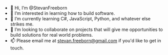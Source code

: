 - 👋 Hi, I’m @StevanFreeborn
- 👀 I’m interested in learning how to build software.
- 🌱 I’m currently learning C#, JavaScript, Python, and whatever else strikes me.
- 💞️ I’m looking to collaborate on projects that will give me opportunities to build solutions for real world problems.
- 📫 Please email me at stevan.freeborn@gmail.com if you'd like to get in touch.

<!---
StevanFreeborn/StevanFreeborn is a ✨ special ✨ repository because its `README.md` (this file) appears on your GitHub profile.
You can click the Preview link to take a look at your changes.
--->

